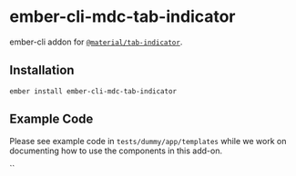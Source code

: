 ember-cli-mdc-tab-indicator
======================

ember-cli addon for [`@material/tab-indicator`](https://github.com/material-components/material-components-web/tree/master/packages/mdc-tab-indicator).

Installation
------------

    ember install ember-cli-mdc-tab-indicator
    
Example Code
---------------

Please see example code in `tests/dummy/app/templates` while we work on documenting how to 
use the components in this add-on.

``